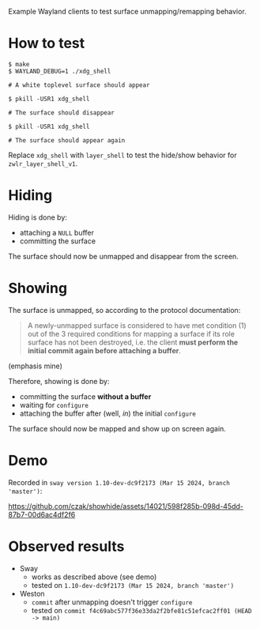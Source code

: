 Example Wayland clients to test surface unmapping/remapping behavior.

# How to test

```shell
$ make
$ WAYLAND_DEBUG=1 ./xdg_shell

# A white toplevel surface should appear

$ pkill -USR1 xdg_shell

# The surface should disappear

$ pkill -USR1 xdg_shell

# The surface should appear again
```

Replace `xdg_shell` with `layer_shell` to test the hide/show behavior
for `zwlr_layer_shell_v1`.

# Hiding

Hiding is done by:

* attaching a `NULL` buffer 
* committing the surface

The surface should now be unmapped and disappear from the screen.

# Showing

The surface is unmapped, so according to the protocol documentation:

> A newly-unmapped surface is considered to have met condition (1) out
> of the 3 required conditions for mapping a surface if its role surface
> has not been destroyed, i.e. the client **must perform the initial commit
> again before attaching a buffer**.

(emphasis mine)

Therefore, showing is done by:

* committing the surface **without a buffer**
* waiting for `configure`
* attaching the buffer after (well, _in_) the initial `configure`

The surface should now be mapped and show up on screen again.

# Demo

Recorded in `sway version 1.10-dev-dc9f2173 (Mar 15 2024, branch 'master')`:

https://github.com/czak/showhide/assets/14021/598f285b-098d-45dd-87b7-00d6ac4df2f6

# Observed results

* Sway
    * works as described above (see demo)
    * tested on `1.10-dev-dc9f2173 (Mar 15 2024, branch 'master')`
* Weston
    * `commit` after unmapping doesn't trigger `configure`
    * tested on `commit f4c69abc577f36e33da2f2bfe81c51efcac2ff01 (HEAD -> main)`
